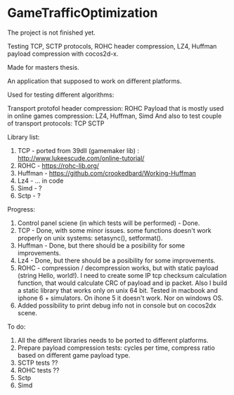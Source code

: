 # GameTrafficOptimization 
The project is not finished yet.

Testing TCP, SCTP protocols, ROHC header compression, LZ4, Huffman payload compression with cocos2d-x. 

Made for masters thesis.

An application that supposed to work on different platforms.

Used for testing different algorithms:

Transport protofol header compression: ROHC
Payload that is mostly used in online games compression: LZ4, Huffman, Simd
And also to test couple of transport protocols:
TCP
SCTP

Library list:

1. TCP - ported from 39dll (gamemaker lib) : http://www.lukeescude.com/online-tutorial/
2. ROHC - https://rohc-lib.org/
3. Huffman - https://github.com/crookedbard/Working-Huffman
4. Lz4 - ... in code
5. Simd - ?
6. Sctp - ?

Progress:

1. Control panel sciene (in which tests will be performed) - Done.
2. TCP - Done, with some minor issues. some functions doesn't work properly on unix systems: setasync(), setformat().
3. Huffman - Done, but there should be a posibility for some improvements.
4. Lz4 - Done, but there should be a posibility for some improvements.
5. ROHC - compression / decompression works, but with static payload (string Hello, world!). I need to create some IP tcp checksum calculation function, that would calculate CRC of payload and ip packet. Also I build a static library that works only on unix 64 bit. Tested in macbook and iphone 6 + simulators. On ihone 5 it doesn't work. Nor on windows OS. 
6. Added possibility to print debug info not in console but on cocos2dx scene. 

To do:

1. All the different libraries needs to be ported to different platforms. 
2. Prepare payload compression tests: cycles per time, compress ratio based on different game payload type.
3. SCTP tests ??
4. ROHC tests ??
5. Sctp
6. Simd 
